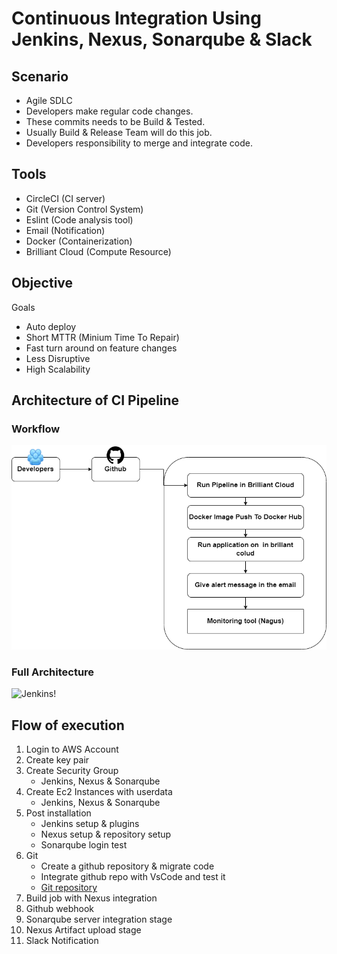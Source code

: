 # Continuous Integration Using Jenkins, Nexus, Sonarqube & Slack

## Scenario

- Agile SDLC
- Developers make regular code changes.
- These commits needs to be Build & Tested.
- Usually Build & Release Team will do this job.
- Developers responsibility to merge and integrate code.

## Tools

- CircleCI (CI server)
- Git (Version Control System)
- Eslint (Code analysis tool)
- Email (Notification)
- Docker (Containerization)
- Brilliant Cloud (Compute Resource)

## Objective

Goals

- Auto deploy
- Short MTTR (Minium Time To Repair)
- Fast turn around on feature changes
- Less Disruptive
- High Scalability

## Architecture of CI Pipeline

### Workflow

![Workflow!](images/workflow.png)

### Full Architecture

![Jenkins!](images/Jenkins.jpg)

## Flow of execution

1. Login to AWS Account
2. Create key pair
3. Create Security Group
   - Jenkins, Nexus & Sonarqube
4. Create Ec2 Instances with userdata
   - Jenkins, Nexus & Sonarqube
5. Post installation
   - Jenkins setup & plugins
   - Nexus setup & repository setup
   - Sonarqube login test
6. Git
   - Create a github repository & migrate code
   - Integrate github repo with VsCode and test it
   - [Git repository](https://github.com/nizam754/vprociproject)
7. Build job with Nexus integration
8. Github webhook
9. Sonarqube server integration stage
10. Nexus Artifact upload stage
11. Slack Notification
